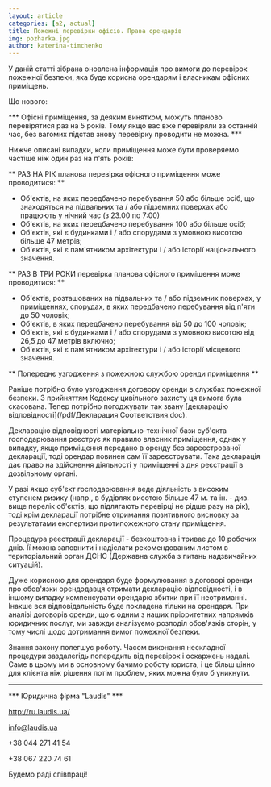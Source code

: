 ```yaml
---
layout: article
categories: [a2, actual]
title: Пожежні перевірки офісів. Права орендарів
img: pozharka.jpg
author: katerina-timchenko
---
```

У даній статті зібрана оновлена інформація про вимоги до перевірок пожежної безпеки, яка буде корисна орендарям і 
власникам офісних приміщень.

Що нового:

*** Офісні приміщення, за деяким винятком, можуть планово перевірятися раз на 5 років. Тому якщо вас вже перевіряли за 
останній час, без вагомих підстав знову перевірку проводити не можна. ***

Нижче описані випадки, коли приміщення може бути проверяемо частіше ніж один раз на п'ять років:

** РАЗ НА РІК планова перевірка офісного приміщення може проводитися: **

* Об'єктів, на яких передбачено перебування 50 або більше осіб, що знаходяться на підвальних та / або підземних поверхах 
або працюють у нічний час (з 23.00 по 7:00)
* Об'єктів, на яких передбачено перебування 100 або більше осіб;
* Об'єктів, які є будинками і / або спорудами з умовною висотою більше 47 метрів;
* Об'єктів, які є пам'ятником архітектури і / або історії національного значення.

** РАЗ В ТРИ РОКИ перевірка планова офісного приміщення може проводитися: **

* Об'єктів, розташованих на підвальних та / або підземних поверхах, у приміщеннях, спорудах, в яких передбачено перебування 
від п'яти до 50 чоловік;
* Об'єктів, в яких передбачено перебування від 50 до 100 чоловік;
* Об'єктів, які є будинками і / або спорудами з умовною висотою від 26,5 до 47 метрів включно;
* Об'єктів, які є пам'ятником архітектури і / або історії місцевого значення.

** Попереднє узгодження з пожежною службою оренди приміщення **

Раніше потрібно було узгодження договору оренди в службах пожежної безпеки. З прийняттям Кодексу цивільного захисту ця вимога
була скасована. Тепер потрібно погоджувати так звану [декларацію відповідності](/pdf/Декларация Соответствия.doc).

Декларацію відповідності матеріально-технічної бази суб'єкта господарювання реєструє як правило власник приміщення, однак у 
випадку, якщо приміщення передано в оренду без зареєстрованої декларації, тоді орендар повинен сам її зареєструвати. Така 
декларація дає право на здійснення діяльності у приміщенні з дня реєстрації в дозвільному органі.

У разі якщо суб'єкт господарювання веде діяльність з високим ступенем ризику (напр., в будівлях висотою більше 47 м. та ін. - 
див. вище перелік об'єктів, що підлягають перевірці не рідше разу на рік), тоді крім декларації потрібне отримання позитивного висновку за результатами експертизи протипожежного стану приміщення.

Процедура реєстрації декларації - безкоштовна і триває до 10 робочих днів. Її можна заповнити і надіслати рекомендованим 
листом в територіальний орган ДСНС (Державна служба з питань надзвичайних ситуацій).

Дуже корисною для орендаря буде формулювання в договорі оренди про обов'язки орендодавця отримати декларацію відповідності,
і в іншому випадку компенсувати орендарю збитки при її неотриманні. Інакше вся відповідальність буде покладена тільки на 
орендаря. При аналізі договорів оренди, що є одним з наших пріоритетних напрямків юридичних послуг, ми завжди аналізуємо 
розподіл обов'язків сторін, у тому числі щодо дотримання вимог пожежної безпеки.

Знання закону полегшує роботу. Часом виконання нескладної процедури заздалегідь попередить від перевірок і оскаржень надалі. 
Саме в цьому ми в основному бачимо роботу юриста, і це більш цінно для клієнта ніж рішення потім проблем, яких можна було б
уникнути.
___________
*** Юридична фірма "Laudis" ***

http://ru.laudis.ua/

info@laudis.ua

+38 044 271 41 54

+38 067 220 74 61

Будемо раді співпраці!
